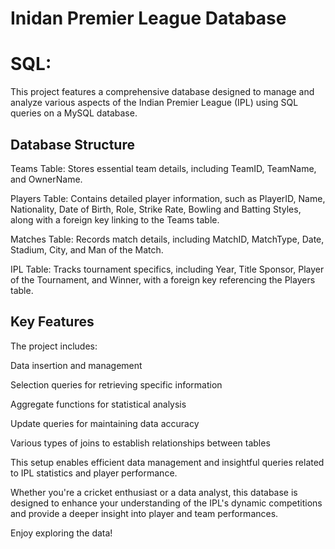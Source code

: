 # Inidan Premier League Database
# SQL:
This project features a comprehensive database designed to manage and analyze various aspects of the Indian Premier League (IPL) using SQL queries on a MySQL database.

## Database Structure

Teams Table: Stores essential team details, including TeamID, TeamName, and OwnerName.

Players Table: Contains detailed player information, such as PlayerID, Name, Nationality, Date of Birth, Role, Strike Rate, Bowling and Batting Styles, along with a foreign key linking to the Teams table.

Matches Table: Records match details, including MatchID, MatchType, Date, Stadium, City, and Man of the Match.

IPL Table: Tracks tournament specifics, including Year, Title Sponsor, Player of the Tournament, and Winner, with a foreign key referencing the Players table.

## Key Features

The project includes:

Data insertion and management

Selection queries for retrieving specific information

Aggregate functions for statistical analysis

Update queries for maintaining data accuracy

Various types of joins to establish relationships between tables

This setup enables efficient data management and insightful queries related to IPL statistics and player performance.

Whether you're a cricket enthusiast or a data analyst, this database is designed to enhance your understanding of the IPL's dynamic competitions and provide a deeper insight into player and team performances.

Enjoy exploring the data!




